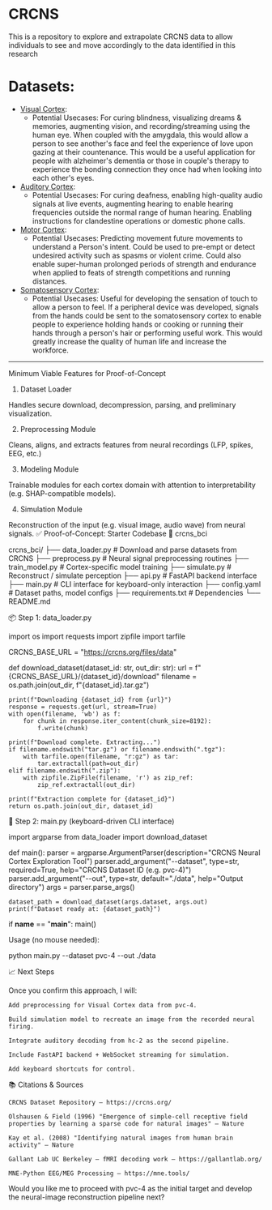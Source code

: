 # CRCNS

This is a repository to explore and extrapolate CRCNS data to allow individuals to see and move accordingly to the data identified in this research

# Datasets:

- [Visual Cortex](https://crcns.org/data-sets/vc):
  - Potential Usecases: For curing blindness, visualizing dreams & memories, augmenting vision, and recording/streaming using the human eye. When coupled with the amygdala, this would allow a person to see another's face and feel the experience of love upon gazing at their countenance. This would be a useful application for people with alzheimer's dementia or those in couple's therapy to experience the bonding connection they once had when looking into each other's eyes.
- [Auditory Cortex](https://crcns.org/data-sets/ac):
  - Potential Usecases: For curing deafness, enabling high-quality audio signals at live events, augmenting hearing to enable hearing frequencies outside the normal range of human hearing. Enabling instructions for clandestine operations or domestic phone calls.
- [Motor Cortex](https://crcns.org/data-sets/motor-cortex):
  - Potential Usecases: Predicting movement future movements to understand a Person's intent. Could be used to pre-empt or detect undesired activity such as spasms or violent crime. Could also enable super-human prolonged periods of strength and endurance when applied to feats of strength competitions and running distances.
- [Somatosensory Cortex](https://crcns.org/data-sets/ssc):
  - Potential Usecases: Useful for developing the sensation of touch to allow a person to feel. If a peripheral device was developed, signals from the hands could be sent to the somatosensory cortex to enable people to experience holding hands or cooking or running their hands through a person's hair or performing useful work. This would greatly increase the quality of human life and increase the workforce.


---

Minimum Viable Features for Proof-of-Concept

1. Dataset Loader

Handles secure download, decompression, parsing, and preliminary visualization.

2. Preprocessing Module

Cleans, aligns, and extracts features from neural recordings (LFP, spikes, EEG, etc.)

3. Modeling Module

Trainable modules for each cortex domain with attention to interpretability (e.g. SHAP-compatible models).

4. Simulation Module

Reconstruction of the input (e.g. visual image, audio wave) from neural signals.
✅ Proof-of-Concept: Starter Codebase
📁 crcns_bci

crcns_bci/
├── data_loader.py        # Download and parse datasets from CRCNS
├── preprocess.py         # Neural signal preprocessing routines
├── train_model.py        # Cortex-specific model training
├── simulate.py           # Reconstruct / simulate perception
├── api.py                # FastAPI backend interface
├── main.py               # CLI interface for keyboard-only interaction
├── config.yaml           # Dataset paths, model configs
├── requirements.txt      # Dependencies
└── README.md

📦 Step 1: data_loader.py

import os
import requests
import zipfile
import tarfile

CRCNS_BASE_URL = "https://crcns.org/files/data"

def download_dataset(dataset_id: str, out_dir: str):
    url = f"{CRCNS_BASE_URL}/{dataset_id}/download"
    filename = os.path.join(out_dir, f"{dataset_id}.tar.gz")

    print(f"Downloading {dataset_id} from {url}")
    response = requests.get(url, stream=True)
    with open(filename, 'wb') as f:
        for chunk in response.iter_content(chunk_size=8192):
            f.write(chunk)
    
    print(f"Download complete. Extracting...")
    if filename.endswith("tar.gz") or filename.endswith(".tgz"):
        with tarfile.open(filename, "r:gz") as tar:
            tar.extractall(path=out_dir)
    elif filename.endswith(".zip"):
        with zipfile.ZipFile(filename, 'r') as zip_ref:
            zip_ref.extractall(out_dir)

    print(f"Extraction complete for {dataset_id}")
    return os.path.join(out_dir, dataset_id)

🧪 Step 2: main.py (keyboard-driven CLI interface)

import argparse
from data_loader import download_dataset

def main():
    parser = argparse.ArgumentParser(description="CRCNS Neural Cortex Exploration Tool")
    parser.add_argument("--dataset", type=str, required=True, help="CRCNS Dataset ID (e.g. pvc-4)")
    parser.add_argument("--out", type=str, default="./data", help="Output directory")
    args = parser.parse_args()

    dataset_path = download_dataset(args.dataset, args.out)
    print(f"Dataset ready at: {dataset_path}")

if __name__ == "__main__":
    main()

Usage (no mouse needed):

python main.py --dataset pvc-4 --out ./data

📈 Next Steps

Once you confirm this approach, I will:

    Add preprocessing for Visual Cortex data from pvc-4.

    Build simulation model to recreate an image from the recorded neural firing.

    Integrate auditory decoding from hc-2 as the second pipeline.

    Include FastAPI backend + WebSocket streaming for simulation.

    Add keyboard shortcuts for control.

📚 Citations & Sources

    CRCNS Dataset Repository – https://crcns.org/

    Olshausen & Field (1996) "Emergence of simple-cell receptive field properties by learning a sparse code for natural images" – Nature

    Kay et al. (2008) "Identifying natural images from human brain activity" – Nature

    Gallant Lab UC Berkeley – fMRI decoding work – https://gallantlab.org/

    MNE-Python EEG/MEG Processing – https://mne.tools/

Would you like me to proceed with pvc-4 as the initial target and develop the neural-image reconstruction pipeline next?
